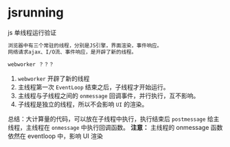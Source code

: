 # jsrunning

js 单线程运行验证

```txt
浏览器中有三个常驻的线程，分别是JS引擎，界面渲染，事件响应。
网络请求ajax、I/O流、事件响应，是开辟了新的线程。

webworker ？？？
```

1. `webworker` 开辟了新的线程
2. 主线程第一次 `EventLoop` 结束之后，子线程才开始运行。
3. 主线程与子线程之间的 `onmessage` 回调事件，并行执行，互不影响。
4. 子线程是独立的线程，所以不会影响 `UI` 的渲染。

总结：大计算量的代码，可以放在子线程中执行，执行结束后 `postmessage` 给主线程，主线程在 `onmessage` 中执行回调函数。
**注意：** 主线程的 onmessage 函数依然在 eventloop 中，影响 UI 渲染
